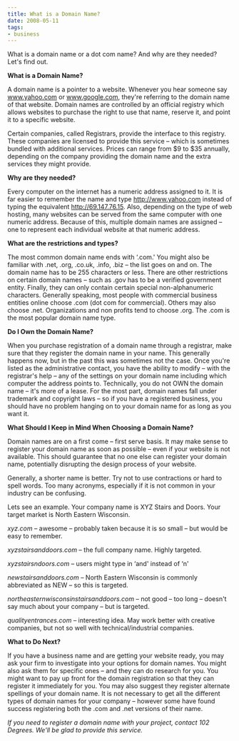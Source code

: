 ```yaml
---
title: What is a Domain Name?
date: 2008-05-11
tags:
- business
---
```

What is a domain name or a dot com name?  And why are they needed?  Let's find out.

<!--more-->

**What is a Domain Name?**

A domain name is a pointer to a website.  Whenever you hear someone say www.yahoo.com or www.google.com, they're referring to the domain name of that website.  Domain names are controlled by an official registry which allows websites to purchase the right to use that name, reserve it, and point it to a specific website.

Certain companies, called Registrars, provide the interface to this registry.  These companies are licensed to provide this service – which is sometimes bundled with additional services.  Prices can range from $9 to $35 annually, depending on the company providing the domain name and the extra services they might provide.

**Why are they needed?**

Every computer on the internet has a numeric address assigned to it.  It is far easier to remember the name and type http://www.yahoo.com instead of typing the equivalent http://69.147.76.15.  Also, depending on the type of web hosting, many websites can be served from the same computer with one numeric address.  Because of this, multiple domain names are assigned – one to represent each individual website at that numeric address.

**What are the restrictions and types?**

The most common domain name ends with ‘.com.'  You might also be familiar with .net, .org, .co.uk, .info, .biz – the list goes on and on.  The domain name has to be 255 characters or less.  There are other restrictions on certain domain names – such as .gov has to be a verified government entity.  Finally, they can only contain certain special non-alphanumeric characters.  Generally speaking, most people with commercial business entities online choose .com (dot com for commercial).  Others may also choose .net.  Organizations and non profits tend to choose .org.  The .com is the most popular domain name type.

**Do I Own the Domain Name?**

When you purchase registration of a domain name through a registrar, make sure that they register the domain name in your name.  This generally happens now, but in the past this was sometimes not the case.  Once you're listed as the administrative contact, you have the ability to modify – with the registrar's help – any of the settings on your domain name including which computer the address points to.  Technically, you do not OWN the domain name – it's more of a lease.  For the most part, domain names fall under trademark and copyright laws – so if you have a registered business, you should have no problem hanging on to your domain name for as long as you want it.

**What Should I Keep in Mind When Choosing a Domain Name?**

Domain names are on a first come – first serve basis.  It may make sense to register your domain name as soon as possible – even if your website is not available.  This should guarantee that no one else can register your domain name, potentially disrupting the design process of your website.

Generally, a shorter name is better.  Try not to use contractions or hard to spell words.  Too many acronyms, especially if it is not common in your industry can be confusing.

Lets see an example.  Your company name is XYZ Stairs and Doors.  Your target market is North Eastern Wisconsin.

_xyz.com_ – awesome – probably taken because it is so small – but would be easy to remember.

_xyzstairsanddoors.com_ – the full company name.  Highly targeted.

_xyzstairsndoors.com_ – users might type in ‘and' instead of ‘n'

_newstairsanddoors.com_ – North Eastern Wisconsin is commonly abbreviated as NEW – so this is targeted.

_northeasternwisconsinstairsanddoors.com_ – not good – too long – doesn't say much about your company – but is targeted.

_qualityentrances.com_ – interesting idea.  May work better with creative companies, but not so well with technical/industrial companies.

**What to Do Next?**

If you have a business name and are getting your website ready, you may ask your firm to investigate into your options for domain names.  You might also ask them for specific ones – and they can do research for you.  You might want to pay up front for the domain registration so that they can register it immediately for you.  You may also suggest they register alternate spellings of your domain name.  It is not necessary to get all the different types of domain names for your company – however some have found success registering both the .com and .net versions of their name.

_If you need to register a domain name with your project, contact 102 Degrees.  We'll be glad to provide this service._
